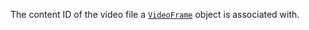 The content ID of the video file a [`VideoFrame`](https://create.roblox.com/docs/reference/engine/classes/VideoFrame) object is associated
with.